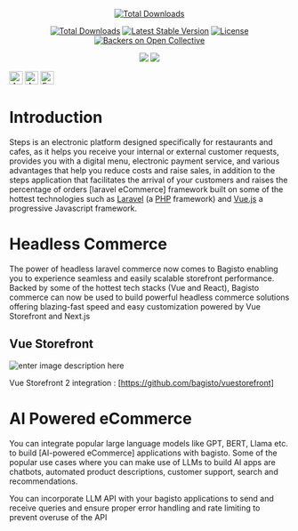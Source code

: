 <p align="center">
    <a href="http://www.bagisto.com"><img src="https://erpstak.com/images/stepsWhiteCopy.png" alt="Total Downloads"></a>
</p>

<p align="center">
    <a href="#"><img src="https://poser.pugx.org/bagisto/bagisto/d/total.svg" alt="Total Downloads"></a>
    <a href="#"><img src="https://poser.pugx.org/bagisto/bagisto/v/stable.svg" alt="Latest Stable Version"></a>
    <a href="#"><img src="https://poser.pugx.org/bagisto/bagisto/license.svg" alt="License"></a>
    <a href="#"><img src="https://github.com/bagisto/bagisto/workflows/CI/badge.svg" alt="Backers on Open Collective"></a>
   
</p>

<p align="center">
    <a href="https://twitter.com/intent/follow?screen_name=bagistoshop"><img src="https://img.shields.io/twitter/follow/bagistoshop?style=social"></a>
    <a href="https://www.youtube.com/channel/UCbrfqnhyiDv-bb9QuZtonYQ"><img src="https://img.shields.io/youtube/channel/subscribers/UCbrfqnhyiDv-bb9QuZtonYQ?style=social"></a>
</p>


<p align="center" style="display: inline;">
    <img class="flag-img" src="https://flagicons.lipis.dev/flags/4x3/sa.svg" alt="Arabic" width="24" height="24">
    <img class="flag-img" src="https://flagicons.lipis.dev/flags/4x3/sa.svg" alt="Arabic" width="24" height="24">
    <img class="flag-img" src="https://flagicons.lipis.dev/flags/4x3/eg.svg" alt="Egyptian" width="24" height="24">
   
</p>



# Introduction

Steps is an electronic platform designed specifically for restaurants and cafes, as it helps you receive your internal or external customer requests, provides you with a digital menu, electronic payment service, and various advantages that help you reduce costs and raise sales, in addition to the steps application that facilitates the arrival of your customers and raises the percentage of orders [laravel eCommerce] framework built on some of the hottest technologies such as [Laravel](https://laravel.com/) (a [PHP](https://secure.php.net/) framework) and [Vue.js](https://vuejs.org/) a progressive Javascript framework.



# Headless Commerce

The power of headless laravel commerce now comes to Bagisto enabling you to experience seamless and easily scalable storefront performance. Backed by some of the hottest tech stacks (Vue and React), Bagisto commerce can now be used to build powerful headless commerce solutions offering blazing-fast speed and easy customization powered by Vue Storefront and Next.js

## Vue Storefront

![enter image description here](https://raw.githubusercontent.com/bagisto/temp-media/master/vue.png)

Vue Storefront 2 integration : [https://github.com/bagisto/vuestorefront]

# AI Powered eCommerce

You can integrate popular large language models like GPT, BERT, Llama etc. to build [AI-powered eCommerce] applications with bagisto. Some of the popular use cases where you can make use of LLMs to build AI apps are chatbots, automated product descriptions, customer support, search and recommendations. 


You can incorporate LLM API with your bagisto applications to send and receive queries and ensure proper error handling and rate limiting to prevent overuse of the API

